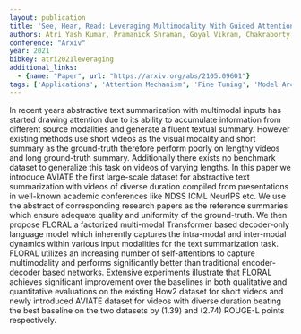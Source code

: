 ```yaml
---
layout: publication
title: 'See, Hear, Read: Leveraging Multimodality With Guided Attention For Abstractive Text Summarization'
authors: Atri Yash Kumar, Pramanick Shraman, Goyal Vikram, Chakraborty Tanmoy
conference: "Arxiv"
year: 2021
bibkey: atri2021leveraging
additional_links:
  - {name: "Paper", url: "https://arxiv.org/abs/2105.09601"}
tags: ['Applications', 'Attention Mechanism', 'Fine Tuning', 'Model Architecture', 'Multimodal Models', 'Pretraining Methods', 'RAG', 'Reinforcement Learning', 'Transformer']
---
```

In recent years abstractive text summarization with multimodal inputs has started drawing attention due to its ability to accumulate information from different source modalities and generate a fluent textual summary. However existing methods use short videos as the visual modality and short summary as the ground-truth therefore perform poorly on lengthy videos and long ground-truth summary. Additionally there exists no benchmark dataset to generalize this task on videos of varying lengths. In this paper we introduce AVIATE the first large-scale dataset for abstractive text summarization with videos of diverse duration compiled from presentations in well-known academic conferences like NDSS ICML NeurIPS etc. We use the abstract of corresponding research papers as the reference summaries which ensure adequate quality and uniformity of the ground-truth. We then propose FLORAL a factorized multi-modal Transformer based decoder-only language model which inherently captures the intra-modal and inter-modal dynamics within various input modalities for the text summarization task. FLORAL utilizes an increasing number of self-attentions to capture multimodality and performs significantly better than traditional encoder-decoder based networks. Extensive experiments illustrate that FLORAL achieves significant improvement over the baselines in both qualitative and quantitative evaluations on the existing How2 dataset for short videos and newly introduced AVIATE dataset for videos with diverse duration beating the best baseline on the two datasets by (1.39) and (2.74) ROUGE-L points respectively.

